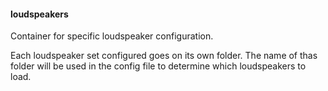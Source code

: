#### loudspeakers
Container for specific loudspeaker configuration.

Each loudspeaker set configured goes on its own folder. The name of thas folder will be used in the config file to determine which loudspeakers to load.
